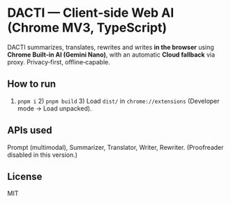 # DACTI — Client‑side Web AI (Chrome MV3, TypeScript)
DACTI summarizes, translates, rewrites and writes **in the browser** using **Chrome Built‑in AI (Gemini Nano)**, with an automatic **Cloud fallback** via proxy. Privacy‑first, offline‑capable.

## How to run
1) `pnpm i`  2) `pnpm build`  3) Load `dist/` in `chrome://extensions` (Developer mode → Load unpacked).

## APIs used
Prompt (multimodal), Summarizer, Translator, Writer, Rewriter. (Proofreader disabled in this version.)

## License
MIT
